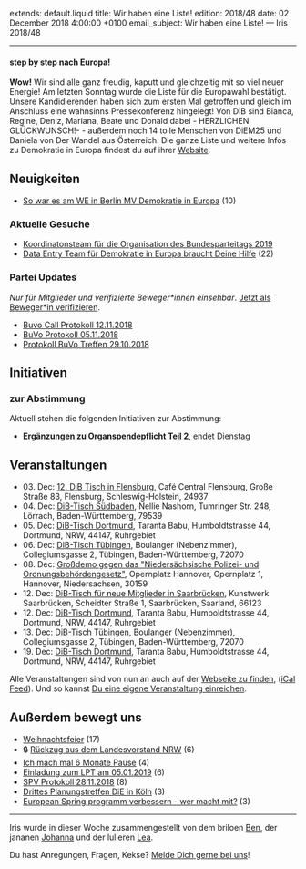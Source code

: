 
extends: default.liquid
title: Wir haben eine Liste!
edition: 2018/48
date: 02 December 2018 4:00:00 +0100
email_subject: Wir haben eine Liste! — Iris 2018/48

---
#### step by step nach Europa! 

**Wow!** Wir sind alle ganz freudig, kaputt und gleichzeitig mit so viel neuer Energie! Am letzten Sonntag wurde die Liste für die Europawahl bestätigt. Unsere Kandidierenden haben sich zum ersten Mal getroffen und gleich im Anschluss eine wahnsinns Pressekonferenz hingelegt!
Von DiB sind Bianca, Regine, Deniz, Mariana, Beate und Donald dabei - HERZLICHEN GLÜCKWUNSCH!- - außerdem noch 14 tolle Menschen von DiEM25 und Daniela von Der Wandel aus Österreich. Die ganze Liste und weitere Infos zu Demokratie in Europa findest du auf ihrer [Website](https://www.deineuropa.jetzt/). 

## Neuigkeiten


 - [So war es am WE in Berlin MV Demokratie in Europa](https://marktplatz.bewegung.jetzt/t/so-war-es-am-we-in-berlin-mv-demokratie-in-europa/26786) (10)

### Aktuelle Gesuche

 - [Koordinatonsteam für die Organisation des Bundesparteitags 2019](https://marktplatz.bewegung.jetzt/t/koordinatonsteam-fuer-die-organisation-des-bundesparteitags-2019/26717)
 - [Data Entry Team für Demokratie in Europa braucht Deine Hilfe](https://marktplatz.bewegung.jetzt/t/data-entry-team-fuer-demokratie-in-europa-braucht-deine-hilfe/26800) (22)

### Partei Updates

_Nur für Mitglieder und verifizierte Beweger\*innen einsehbar_. [Jetzt als Beweger\*in verifizieren](https://bewegung.jetzt/bewegerin-werden/).

 - [Buvo Call Protokoll 12.11.2018](https://marktplatz.bewegung.jetzt/t/buvo-call-protokoll-12-11-2018/26559)
 - [BuVo Protokoll 05.11.2018](https://marktplatz.bewegung.jetzt/t/buvo-protokoll-05-11-2018/26554)
 - [Protokoll BuVo Treffen 29.10.2018](https://marktplatz.bewegung.jetzt/t/protokoll-buvo-treffen-29-10-2018/26534)

## Initiativen

### zur Abstimmung
Aktuell stehen die folgenden Initiativen zur Abstimmung:

 - **[Ergänzungen zu Organspendepflicht Teil 2](https://abstimmen.bewegung.jetzt/initiative/200-erganzungen-zu-organspendepflicht-teil-2)**, endet Dienstag

## Veranstaltungen

 - 03.&nbsp;Dec: [12. DiB Tisch in Flensburg](https://bewegung.jetzt/veranstaltungen/12-dib-tisch-in-flensburg/), Café Central Flensburg, Große Straße 83, Flensburg, Schleswig-Holstein, 24937
 - 04.&nbsp;Dec: [DiB-Tisch Südbaden](https://bewegung.jetzt/veranstaltungen/dib-tisch-suedbaden/), Nellie Nashorn, Tumringer Str. 248, Lörrach, Baden-Württemberg, 79539
 - 05.&nbsp;Dec: [DiB-Tisch Dortmund](https://bewegung.jetzt/veranstaltungen/dib-tisch-dortmund-2018-12-05/), Taranta Babu, Humboldtstrasse 44, Dortmund, NRW, 44147, Ruhrgebiet
 - 06.&nbsp;Dec: [DiB-Tisch Tübingen](https://bewegung.jetzt/veranstaltungen/dib-tisch-tuebingen-6/), Boulanger (Nebenzimmer), Collegiumsgasse 2, Tübingen, Baden-Württemberg, 72070
 - 08.&nbsp;Dec: [Großdemo gegen das "Niedersächsische Polizei- und Ordnungsbehördengesetz"](https://bewegung.jetzt/veranstaltungen/grossdemo-gegen-das-niedersaechsische-polizei-und-ordnungsbehoerdengesetz/), Opernplatz Hannover, Opernplatz 1, Hannover, Niedersachsen, 30159
 - 12.&nbsp;Dec: [DiB-Tisch für neue Mitglieder in Saarbrücken](https://bewegung.jetzt/veranstaltungen/dib-tisch-fuer-neue-mitglieder-in-saarbruecken/), Kunstwerk Saarbrücken, Scheidter Straße 1, Saarbrücken, Saarland, 66123
 - 12.&nbsp;Dec: [DiB-Tisch Dortmund](https://bewegung.jetzt/veranstaltungen/dib-tisch-dortmund-2018-12-12/), Taranta Babu, Humboldtstrasse 44, Dortmund, NRW, 44147, Ruhrgebiet
 - 13.&nbsp;Dec: [DiB-Tisch Tübingen](https://bewegung.jetzt/veranstaltungen/dib-tisch-tuebingen-7/), Boulanger (Nebenzimmer), Collegiumsgasse 2, Tübingen, Baden-Württemberg, 72070
 - 19.&nbsp;Dec: [DiB-Tisch Dortmund](https://bewegung.jetzt/veranstaltungen/dib-tisch-dortmund-2018-12-19/), Taranta Babu, Humboldtstrasse 44, Dortmund, NRW, 44147, Ruhrgebiet

Alle Veranstaltungen sind von nun an auch auf der [Webseite zu finden](https://bewegung.jetzt/veranstaltungen/), ([iCal Feed](https://bewegung.jetzt/?ical=1)). Und so kannst [Du eine eigene Veranstaltung einreichen](https://marktplatz.bewegung.jetzt/t/eine-veranstaltung-auf-der-webseite-einreichen/21379).

## Außerdem bewegt uns

 - [Weihnachtsfeier](https://marktplatz.bewegung.jetzt/t/weihnachtsfeier/26815) (17)
 - 🔒 [Rückzug aus dem Landesvorstand NRW](https://marktplatz.bewegung.jetzt/t/rueckzug-aus-dem-landesvorstand-nrw/26775) (6)
 - [Ich mach mal 6 Monate Pause](https://marktplatz.bewegung.jetzt/t/ich-mach-mal-6-monate-pause/26842) (4)
 - [Einladung zum LPT am 05.01.2019](https://marktplatz.bewegung.jetzt/t/einladung-zum-lpt-am-05-01-2019/26761) (6)
 - [SPV Protokoll 28.11.2018](https://marktplatz.bewegung.jetzt/t/spv-protokoll-28-11-2018/26850) (8)
 - [Drittes Planungstreffen DiE in Köln](https://marktplatz.bewegung.jetzt/t/drittes-planungstreffen-die-in-koeln/26777) (3)
 - [European Spring programm verbessern - wer macht mit?](https://marktplatz.bewegung.jetzt/t/european-spring-programm-verbessern-wer-macht-mit/26816) (3)


---

Iris wurde in dieser Woche zusammengestellt von dem briloen [Ben](https://marktplatz.bewegung.jetzt/u/Ben/), der jananen [Johanna](https://marktplatz.bewegung.jetzt/u/Johanna/) und der lulieren [Lea](https://marktplatz.bewegung.jetzt/u/Leia/).

Du hast Anregungen, Fragen, Kekse? [Melde Dich gerne bei uns](https://marktplatz.bewegung.jetzt/t/neu-iris-die-woechtliche-zusammenfasssung-zum-sonntagsbrunch/10990)!

